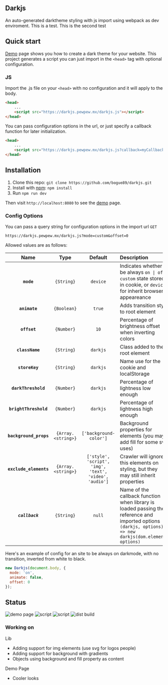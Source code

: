 Darkjs
-

An auto-generated darktheme styling with js import using webpack as dev enviroment. This is a test. This is the second test

## Quick start

[Demo](https://darkjs.pewpew.mx/) page shows you how to create a dark theme for your website. This project generates a script you can just import in the `<head>` tag with optional configuration.

### JS

Import the .js file on your `<head>` with no configuration and it will apply to the body.
```html
<head>
    ...
    <script src="https://darkjs.pewpew.mx/darkjs.js"></script>
</head>
```

You can pass configuration options in the url, or just specify a callback function for later initialization.
```html
<head>
    ...
    <script src="https://darkjs.pewpew.mx/darkjs.js?callback=myCallback"></script>
</head>
```

## Installation

1. Clone this repo: `git clone https://github.com/bogue89/darkjs.git`
2. Install with [npm](https://www.npmjs.com/): `npm install`
3. Run `npm run dev`

Then visit `http://localhost:8080` to see the [demo](https://darkjs.pewpew.mx/) page.

### Config Options
You can pass a query string for configuration options in the import url `GET` 

`https://darkjs.pewpew.mx/darkjs.js?mode=custom&offset=0`

Allowed values are as follows:

|Name|Type|Default|Description|
|:--:|:--:|:-----:|:----------|
|**`mode`**|`{String}`|`device`|Indicates whether to be always `on \| off`, `custom` state stored in cookie, or `device` for inherit browser appeareance|
|**`animate`**|`{Boolean}`|`true`|Adds transition style to root element|
|**`offset`**|`{Number}`|`10`|Percentage of brightness offset when inverting colors|
|**`className`**|`{String}`|`darkjs`|Class added to the root element|
|**`storeKey`**|`{String}`|`darkjs`|Name use for the cookie and localStorage|
|**`darkThreshold`**|`{Number}`|`darkjs`|Percentage of lightness low enough|
|**`brightThreshold`**|`{Number}`|`darkjs`|Percentage of lightness high enough|
|**`background_props`**|`{Array.<string>}`|`['background-color']`|Background properties for elements (you may add fill for some svg uses)|
|**`exclude_elements`**|`{Array.<string>}`|`['style', 'script', 'img', 'text', 'video', 'audio']`|Crawler will ignore this elements on styling, but they may still inherit properties|
|***`callback`***|`{String}`|`null`|Name of the callback function when library is loaded passing the reference and imported options `(darkjs, options) => new darkjs(dom.element, options)`|

Here's an example of config for an site to be always on darkmode, with no transition, inverted from white to black.

```js
new Darkjs(document.body, {
  mode: 'on',
  animate: false,
  offset: 0
});
```

## Status

![demo page](https://img.shields.io/static/v1?label=demo_page&message=completed&color=success)
![script](https://img.shields.io/static/v1?label=crawler&message=completed&color=success)
![script](https://img.shields.io/static/v1?label=styling&message=completed&color=success)
![dist build](https://img.shields.io/static/v1?label=dist&message=completed&color=success)

### Working on

Lib
- Adding support for img elements (use svg for logos people)
- Adding support for background with gradients
- Objects using background and fill property as content

Demo Page
- Cooler looks
